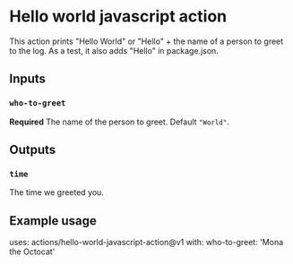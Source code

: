 # Hello world javascript action

This action prints "Hello World" or "Hello" + the name of a person to greet to the log.
As a test, it also adds "Hello" in package.json.

## Inputs

### `who-to-greet`

**Required** The name of the person to greet. Default `"World"`.

## Outputs

### `time`

The time we greeted you.

## Example usage

uses: actions/hello-world-javascript-action@v1
with:
  who-to-greet: 'Mona the Octocat'

